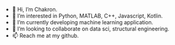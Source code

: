 - 👋 Hi, I’m Chakron.
- 👀 I’m interested in Python, MATLAB, C++, Javascript, Kotlin.
- 🌱 I’m currently developing machine learning application.
- 💞️ I’m looking to collaborate on data sci, structural engineering.
- 📫 Reach me at my github.

<!---
chakrond/chakrond is a ✨ special ✨ repository because its `README.md` (this file) appears on your GitHub profile.
You can click the Preview link to take a look at your changes.
--->
